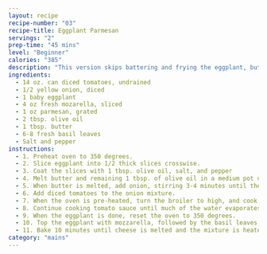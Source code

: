 ```yaml
---
layout: recipe
recipe-number: "03"
recipe-title: Eggplant Parmesan
servings: "2"
prep-time: "45 mins"
level: "Beginner"
calories: "385"
description: "This version skips battering and frying the eggplant, but doesn't sacrifice much in the way of flavor."
ingredients:
  - 14 oz. can diced tomatoes, undrained
  - 1/2 yellow onion, diced
  - 1 baby eggplant
  - 4 oz fresh mozarella, sliced
  - 1 oz parmesan, grated
  - 2 tbsp. olive oil
  - 1 tbsp. butter
  - 6-8 fresh basil leaves
  - Salt and pepper
instructions:
  - 1. Preheat oven to 350 degrees.
  - 2. Slice eggplant into 1/2 thick slices crosswise.
  - 3. Coat the slices with 1 tbsp. olive oil, salt, and pepper
  - 4. Melt butter and remaining 1 tbsp. of olive oil in a medium pot over medium-high heat.
  - 5. When butter is melted, add onion, stirring 3-4 minutes until they begin to sweat and soften.
  - 6. Add diced tomatoes to the onion mixture. 
  - 7. When the oven is pre-heated, turn the broiler to high, and cook eggplant 6 inches from heat source for 4 minutes per side.
  - 8. Continue cooking tomato sauce until much of the water evaporates and the sauce thickens - about 10 minutes.
  - 9. When the eggplant is done, reset the oven to 350 degrees.
  - 10. Top the eggplant with mozzarella, followed by the basil leaves, followed by the tomato sauce.
  - 11. Bake 10 minutes until cheese is melted and the mixture is heated through.
category: "mains"
---
```

